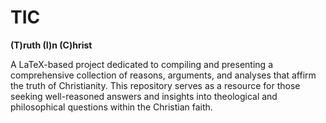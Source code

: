 TIC
===

**(T)ruth (I)n (C)hrist**

A LaTeX-based project dedicated to compiling and presenting a comprehensive collection of reasons, arguments, and analyses that affirm the truth of Christianity. 
This repository serves as a resource for those seeking well-reasoned answers and insights into theological and philosophical questions within the Christian faith.
